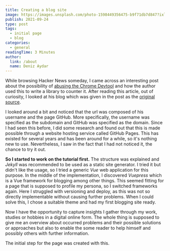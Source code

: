 ```yaml
---
title: Creating a blog site
image: https://images.unsplash.com/photo-1598449356475-b9f71db7d847?ixlib=rb-1.2.1&ixid=MnwxMjA3fDB8MHxwaG90by1wYWdlfHx8fGVufDB8fHx8&auto=format&fit=crop&w=2070&q=80
publish: 2021-09-24
type: post
tags:
  - initial page
  - blog
categories:
  - general
readingTime: 3 Minutes
author:
  link: /about
  name: Deniz Aydar
---
```



While browsing Hacker News someday, I came across an interesting post about the possibility of [abusing the Chrome Devtool](https://medium.com/@weizmangal/javascript-anti-debugging-some-next-level-sh-t-part-2-abusing-chromium-devtools-scope-pane-b2796c00331d) and how the author used this to write a library to counter it. After reading this article, out of curiosity, I looked at his blog which was given in the post as the [original source](https://weizman.github.io/?about). 

I looked around a bit and noticed that the url was composed of his username and the page GitHub. More specifically, the username was specified as the subdomain and GitHub was specified as the domain. Since I had seen this before, I did some research and found out that this is made possible through a website hosting service called GitHub Pages. This has existed for several years and has been around for a while, so it's nothing new to use. Nevertheless, I saw in the fact that I had not noticed it, the chance to try it out. 


__So I started to work on the tutorial first.__ The structure was explained and *Jekyll* was recommended to be used as a static site generator. I tried it but didn't like the usage, so I tried a generic *Vue* web application for this purpose. In the middle of the implementation, I discovered *Vuepress* which is a Vue framework for blogging among other things. This seemed fitting for a page that is supposed to profile my persona, so I switched frameworks again. Here I struggled with versioning and deploy, as this was not so directly implementable without causing further problems. When I could solve this, I chose a suitable theme and had my first blogging site ready. 

Now I have the opportunity to capture insights I gather through my work, studies or hobbies in a digital online form. The whole thing is supposed to give me an overview about occurred problems and their possible solutions or approaches but also to enable the some reader to help himself and possibly others with further information.


The initial step for the page was created with this. 
